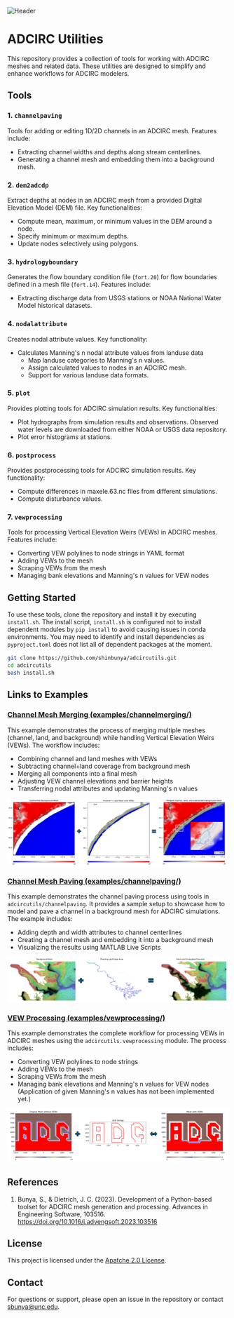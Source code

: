 ![Header](image/adcirc_utilities_log.png)

# ADCIRC Utilities

This repository provides a collection of tools for working with ADCIRC meshes and related data. These utilities are designed to simplify and enhance workflows for ADCIRC modelers.

## Tools

### 1. `channelpaving`
Tools for adding or editing 1D/2D channels in an ADCIRC mesh. Features include:
- Extracting channel widths and depths along stream centerlines.
- Generating a channel mesh and embedding them into a background mesh.

### 2. `dem2adcdp`
Extract depths at nodes in an ADCIRC mesh from a provided Digital Elevation Model (DEM) file. Key functionalities:
- Compute mean, maximum, or minimum values in the DEM around a node.
- Specify minimum or maximum depths.
- Update nodes selectively using polygons.

### 3. `hydrologyboundary`
Generates the flow boundary condition file (`fort.20`) for flow boundaries defined in a mesh file (`fort.14`). Features include:
- Extracting discharge data from USGS stations or NOAA National Water Model historical datasets.

### 4. `nodalattribute`
Creates nodal attribute values. Key functionality:
- Calculates Manning's n nodal attribute values from landuse data
  - Map landuse categories to Manning's n values.
  - Assign calculated values to nodes in an ADCIRC mesh.
  - Support for various landuse data formats.

### 5. `plot`
Provides plotting tools for ADCIRC simulation results. Key functionalities:
- Plot hydrographs from simulation results and observations. Observed water levels are downloaded from either NOAA or USGS data repository.
- Plot error histograms at stations.

### 6. `postprocess`
Provides postprocessing tools for ADCIRC simulation results. Key functionality:
- Compute differences in maxele.63.nc files from different simulations.
- Compute disturbance values.

### 7. `vewprocessing`
Tools for processing Vertical Elevation Weirs (VEWs) in ADCIRC meshes. Features include:
- Converting VEW polylines to node strings in YAML format
- Adding VEWs to the mesh
- Scraping VEWs from the mesh
- Managing bank elevations and Manning's n values for VEW nodes

## Getting Started

To use these tools, clone the repository and install it by executing `install.sh`. The install script, `install.sh` is configured not to install dependent modules by `pip install` to avoid causing issues in conda environments. You may need to identify and install dependencies as `pyproject.toml` does not list all of dependent packages at the moment.

```bash
git clone https://github.com/shinbunya/adcircutils.git
cd adcircutils
bash install.sh
```

## Links to Examples

### [Channel Mesh Merging (examples/channelmerging/)](examples/channelmerging/example.ipynb)

This example demonstrates the process of merging multiple meshes (channel, land, and background) while handling Vertical Elevation Weirs (VEWs). The workflow includes:
- Combining channel and land meshes with VEWs
- Subtracting channel+land coverage from background mesh
- Merging all components into a final mesh
- Adjusting VEW channel elevations and barrier heights
- Transferring nodal attributes and updating Manning's n values

![Channel Merging Example](examples/channelmerging/image/image01.png)

### [Channel Mesh Paving (examples/channelpaving/)](examples/channelpaving/README.md)

This example demonstrates the channel paving process using tools in `adcircutils/channelpaving`. It provides a sample setup to showcase how to model and pave a channel in a background mesh for ADCIRC simulations. The example includes:
- Adding depth and width attributes to channel centerlines
- Creating a channel mesh and embedding it into a background mesh
- Visualizing the results using MATLAB Live Scripts

![Channel Paving Example](examples/channelpaving/image/image01.png)

### [VEW Processing (examples/vewprocessing/)](examples/vewprocessing/example.ipynb)

This example demonstrates the complete workflow for processing VEWs in ADCIRC meshes using the `adcircutils.vewprocessing` module. The process includes:
- Converting VEW polylines to node strings
- Adding VEWs to the mesh
- Scraping VEWs from the mesh
- Managing bank elevations and Manning's n values for VEW nodes (Application of given Manning's n values has not been implemented yet.)

![VEW Processing Example](examples/vewprocessing/image/image01.png)

## References

1. Bunya, S., & Dietrich, J. C. (2023). Development of a Python-based toolset for ADCIRC mesh generation and processing. Advances in Engineering Software, 103516. https://doi.org/10.1016/j.advengsoft.2023.103516

## License

This project is licensed under the [Apatche 2.0 License](LICENSE).

## Contact

For questions or support, please open an issue in the repository or contact sbunya@unc.edu.
